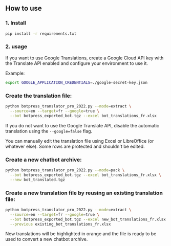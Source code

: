 ## How to use

### 1. Install

```bash
pip install -r requirements.txt
```

### 2. usage

If you want to use Google Translations, create a Google Cloud API key with the Translate API enabled and configure your environment to use it.

Example:
```bash
export GOOGLE_APPLICATION_CREDENTIALS=./google-secret-key.json
```

### Create the translation file:
```bash
python botpress_translator_pro_2022.py --mode=extract \
  --source=en --target=fr --google=true \
  --bot botpress_exported_bot.tgz --excel bot_translations_fr.xlsx
```

If you do not want to use the Google Translate API, disable the automatic translation using the `--google=false` flag.

You can manually edit the translation file using Excel or LibreOffice (or whatever else). Some rows are protected and shouldn't be edited.

### Create a new chatbot archive:
```bash
python botpress_translator_pro_2022.py --mode=pack \
  --bot botpress_exported_bot.tgz --excel bot_translations_fr.xlsx \
  --new bot_translated.tgz
```

### Create a new translation file by reusing an existing translation file:

```bash
python botpress_translator_pro_2022.py --mode=extract \
  --source=en --target=fr --google=true \
  --bot botpress_exported_bot.tgz --excel new_bot_translations_fr.xlsx \
  --previous existing_bot_translations_fr.xlsx
```

New translations will be highlighted in orange and the file is ready to be used to convert a new chatbot archive.

